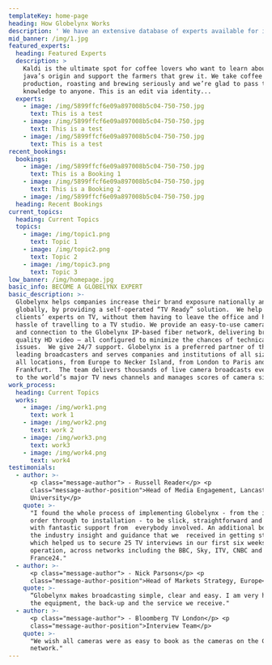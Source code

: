 ```yaml
---
templateKey: home-page
heading: How Globelynx Works
description: ' We have an extensive database of experts available for interview to broadcasters around the world in an array of different languages.  You can find the specialist you’re looking for here via a keyword search or by looking for specific individuals or organisations.  We put you in direct contact with them to arrange the interview and, once that’s agreed, the booking is made online – quick and simple.  Every expert is framed, lit and focused professionally and delivered in broadcast-quality HD.'
mid_banner: /img/1.jpg
featured_experts:
  heading: Featured Experts
  description: >
    Kaldi is the ultimate spot for coffee lovers who want to learn about their
    java’s origin and support the farmers that grew it. We take coffee
    production, roasting and brewing seriously and we’re glad to pass that
    knowledge to anyone. This is an edit via identity...
  experts:
    - image: /img/5899ffcf6e09a897008b5c04-750-750.jpg
      text: This is a test
    - image: /img/5899ffcf6e09a897008b5c04-750-750.jpg
      text: This is a test
    - image: /img/5899ffcf6e09a897008b5c04-750-750.jpg
      text: This is a test
recent_bookings:
  bookings:
    - image: /img/5899ffcf6e09a897008b5c04-750-750.jpg
      text: This is a Booking 1
    - image: /img/5899ffcf6e09a897008b5c04-750-750.jpg
      text: This is a Booking 2
    - image: /img/5899ffcf6e09a897008b5c04-750-750.jpg
  heading: Recent Bookings
current_topics:
  heading: Current Topics
  topics:
    - image: /img/topic1.png
      text: Topic 1
    - image: /img/topic2.png
      text: Topic 2
    - image: /img/topic3.png
      text: Topic 3
low_banner: /img/homepage.jpg
basic_info: BECOME A GLOBELYNX EXPERT
basic_description: >-
  Globelynx helps companies increase their brand exposure nationally and
  globally, by providing a self-operated “TV Ready” solution.  We help get
  clients’ experts on TV, without them having to leave the office and have the
  hassle of travelling to a TV studio. We provide an easy-to-use camera system
  and connection to the Globelynx IP-based fiber network, delivering broadcast
  quality HD video – all configured to minimize the chances of technical
  issues.  We give 24/7 support. Globelynx is a preferred partner of the world’s
  leading broadcasters and serves companies and institutions of all sizes – in
  all locations, from Europe to Necker Island, from London to Paris and
  Frankfurt.  The team delivers thousands of live camera broadcasts every year
  to the world’s major TV news channels and manages scores of camera sites.
work_process:
  heading: Current Topics
  works:
    - image: /img/work1.png
      text: work 1
    - image: /img/work2.png
      text: work 2
    - image: /img/work3.png
      text: work3
    - image: /img/work4.png
      text: work4
testimonials:
  - author: >-
      <p class="message-author"> - Russell Reader</p> <p
      class="message-author-position">Head of Media Engagement, Lancaster
      University</p>
    quote: >-
      "I found the whole process of implementing Globelynx - from the initial
      order through to installation - to be slick, straightforward and seamless,
      with fantastic support from  everybody involved. An additional bonus was
      the industry insight and guidance that we  received in getting started -
      which helped us to secure 25 TV interviews in our first six weeks of
      operation, across networks including the BBC, Sky, ITV, CNBC and
      France24."
  - author: >-
      <p class="message-author"> - Nick Parsons</p> <p
      class="message-author-position">Head of Markets Strategy, Europe</p>
    quote: >-
      “Globelynx makes broadcasting simple, clear and easy. I am very happy with
      the equipment, the back-up and the service we receive."
  - author: >-
      <p class="message-author"> - Bloomberg TV London</p> <p
      class="message-author-position">Interview Team</p>
    quote: >-
      "We wish all cameras were as easy to book as the cameras on the Globelynx
      network."
---
```



